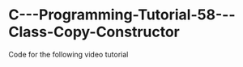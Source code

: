 C---Programming-Tutorial-58---Class-Copy-Constructor
====================================================

Code for the following video tutorial 
